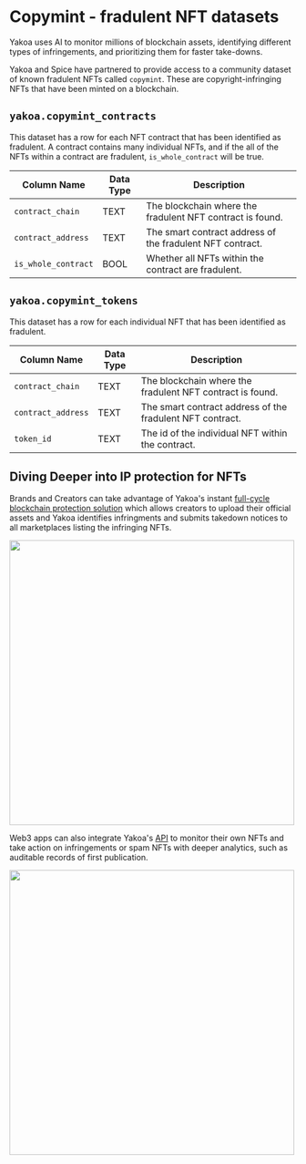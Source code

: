 # Copymint - fradulent NFT datasets

Yakoa uses AI to monitor millions of blockchain assets, identifying different types of infringements, and prioritizing them for faster take-downs.

Yakoa and Spice have partnered to provide access to a community dataset of known fradulent NFTs called `copymint`. These are copyright-infringing NFTs that have been minted on a blockchain.

## `yakoa.copymint_contracts`

This dataset has a row for each NFT contract that has been identified as fradulent. A contract contains many individual NFTs, and if the all of the NFTs within a contract are fradulent, `is_whole_contract` will be true.

| Column Name         | Data Type | Description                                               |
| ------------------- | --------- | --------------------------------------------------------- |
| `contract_chain`    | TEXT      | The blockchain where the fradulent NFT contract is found. |
| `contract_address`  | TEXT      | The smart contract address of the fradulent NFT contract. |
| `is_whole_contract` | BOOL      | Whether all NFTs within the contract are fradulent.       |

## `yakoa.copymint_tokens`

This dataset has a row for each individual NFT that has been identified as fradulent.

| Column Name        | Data Type | Description                                               |
| ------------------ | --------- | --------------------------------------------------------- |
| `contract_chain`   | TEXT      | The blockchain where the fradulent NFT contract is found. |
| `contract_address` | TEXT      | The smart contract address of the fradulent NFT contract. |
| `token_id`         | TEXT      | The id of the individual NFT within the contract.         |

## Diving Deeper into IP protection for NFTs

Brands and Creators can take advantage of Yakoa's instant [full-cycle blockchain protection solution](https://www.yakoa.io/solutions/brands-and-creators) which allows creators to upload their official assets and Yakoa identifies infringments and submits takedown notices to all marketplaces listing the infringing NFTs.

<a href="https://www.yakoa.io/solutions/brands-and-creators">
  <img src="https://spiceaistatic.blob.core.windows.net/public/yakoa_brand_creators.png" width="500" />
</a>

Web3 apps can also integrate Yakoa's [API](https://www.yakoa.io/solutions/web3-apps) to monitor their own NFTs and take action on infringements or spam NFTs with deeper analytics, such as auditable records of first publication.

<a href="https://www.yakoa.io/solutions/web3-apps">
  <img src="https://spiceaistatic.blob.core.windows.net/public/yakoa_web3_apps.png" width="500" />
</a>
